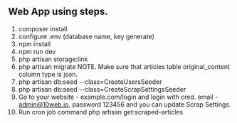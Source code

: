 ## Web App using steps.

1. composer install
2. configure .env (database name, key generate)
3. npm install
4. npm run dev
5. php artisan storage:link
6. php artisan migrate
NOTE. Make sure that articles table original_content column type is json.
7. php artisan db:seed --class=CreateUsersSeeder 
8. php artisan db:seed --class=CreateScrapSettingsSeeder
9. Go to your website - example.com/login and login with cred. 
email - admin@10web.io, password 123456 and you can update Scrap Settings.
10. Run cron job command php artisan get:scraped-articles